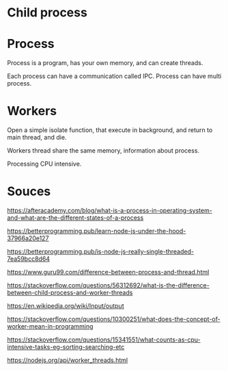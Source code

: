 # Child process

# Process

Process is a program, has your own memory, and can create threads.

Each process can have a communication called IPC. Process can have multi process.


# Workers

Open a simple isolate function, that execute in background, and return to main thread, and die.

Workers thread share the same memory, information about process.

Processing CPU intensive.


# Souces

https://afteracademy.com/blog/what-is-a-process-in-operating-system-and-what-are-the-different-states-of-a-process

https://betterprogramming.pub/learn-node-js-under-the-hood-37966a20e127

https://betterprogramming.pub/is-node-js-really-single-threaded-7ea59bcc8d64

https://www.guru99.com/difference-between-process-and-thread.html

https://stackoverflow.com/questions/56312692/what-is-the-difference-between-child-process-and-worker-threads

https://en.wikipedia.org/wiki/Input/output

https://stackoverflow.com/questions/10300251/what-does-the-concept-of-worker-mean-in-programming

https://stackoverflow.com/questions/15341551/what-counts-as-cpu-intensive-tasks-eg-sorting-searching-etc

https://nodejs.org/api/worker_threads.html